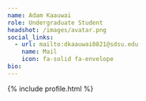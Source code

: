 ```yaml
---
name: Adam Kaauwai
role: Undergraduate Student
headshot: /images/avatar.png
social_links:
  - url: mailto:dkaauwai0821@sdsu.edu
    name: Mail
    icon: fa-solid fa-envelope
bio: 
---
```


{% include profile.html %}